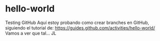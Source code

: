 # hello-world
Testing GitHub
Aquí estoy probando como crear branches en GitHub, siguiendo el tutorial de: 
https://guides.github.com/activities/hello-world/
Vamos a ver que tal...
JL
